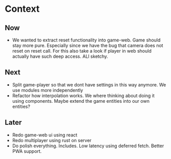 # Context

## Now

-   We wanted to extract reset functionality into game-web. Game should stay more pure. Especially since we have the bug that camera does not reset on reset call. For this also take a look if player in web should actually have such deep access. ALl sketchy.

## Next

-   Split game-player so that we dont have settings in this way anymore. We use modules more independently
-   Refactor how interpolation works. We where thinking about doing it using components. Maybe extend the game entities into our own entities?

## Later

-   Redo game-web ui using react
-   Redo multiplayer using rust on server
-   Do polish everything. Includes. Low latency using deferred fetch. Better PWA support.
